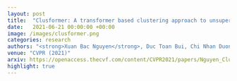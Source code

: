 ```yaml
---
layout: post
title:  "Clusformer: A transformer based clustering approach to unsupervised large-scale face and visual landmark recognition"
date:   2021-06-21 00:00:00 +00:00
image: /images/clusformer.png
categories: research
authors: "<strong>Xuan Bac Nguyen</strong>, Duc Toan Bui, Chi Nhan Duong, Tien D Bui, Khoa Luu"
venue: "CVPR (2021)"
arxiv: https://openaccess.thecvf.com/content/CVPR2021/papers/Nguyen_Clusformer_A_Transformer_Based_Clustering_Approach_to_Unsupervised_Large-Scale_Face_CVPR_2021_paper.pdf
highlight: true
---
```


